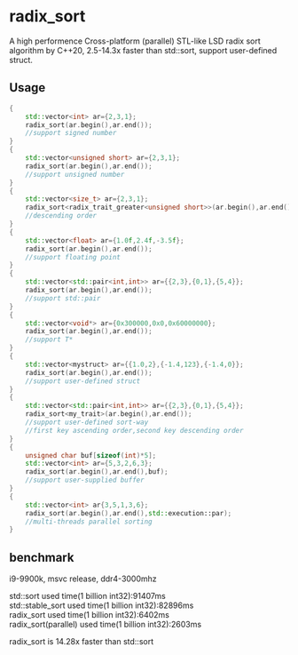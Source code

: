 # radix_sort
A high performence Cross-platform (parallel) STL-like LSD radix sort algorithm by C++20, 2.5-14.3x faster than std::sort, support user-defined struct. 

## Usage

```cpp
{
    std::vector<int> ar={2,3,1};
    radix_sort(ar.begin(),ar.end());
    //support signed number
}
{
    std::vector<unsigned short> ar={2,3,1};
    radix_sort(ar.begin(),ar.end());
    //support unsigned number
}
{
    std::vector<size_t> ar={2,3,1};
    radix_sort<radix_trait_greater<unsigned short>>(ar.begin(),ar.end());
    //descending order
}
{
    std::vector<float> ar={1.0f,2.4f,-3.5f};
    radix_sort(ar.begin(),ar.end());
    //support floating point
}
{
    std::vector<std::pair<int,int>> ar={{2,3},{0,1},{5,4}};
    radix_sort(ar.begin(),ar.end());
    //support std::pair
}
{
    std::vector<void*> ar={0x300000,0x0,0x60000000};
    radix_sort(ar.begin(),ar.end());
    //support T*
}
{
    std::vector<mystruct> ar={{1.0,2},{-1.4,123},{-1.4,0}};
    radix_sort(ar.begin(),ar.end());
    //support user-defined struct
}
{
    std::vector<std::pair<int,int>> ar={{2,3},{0,1},{5,4}};
    radix_sort<my_trait>(ar.begin(),ar.end());
    //support user-defined sort-way
    //first key ascending order,second key descending order
}
{
    unsigned char buf[sizeof(int)*5];
    std::vector<int> ar={5,3,2,6,3};
    radix_sort(ar.begin(),ar.end(),buf);
    //support user-supplied buffer
}
{
    std::vector<int> ar{3,5,1,3,6};
    radix_sort(ar.begin(),ar.end(),std::execution::par);
    //multi-threads parallel sorting
}
```

## benchmark

i9-9900k, msvc release, ddr4-3000mhz

std::sort used time(1 billion int32):91407ms       
std::stable_sort used time(1 billion int32):82896ms           
radix_sort used time(1 billion int32):6402ms   
radix_sort(parallel) used time(1 billion int32):2603ms    
             
radix_sort is 14.28x faster than std::sort    

